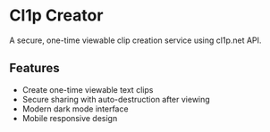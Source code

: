 # Cl1p Creator

A secure, one-time viewable clip creation service using cl1p.net API.

## Features

- Create one-time viewable text clips
- Secure sharing with auto-destruction after viewing
- Modern dark mode interface
- Mobile responsive design

